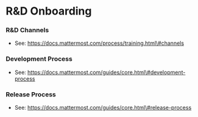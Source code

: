 # R&D Onboarding

### R&D Channels

* See: https://docs.mattermost.com/process/training.html\#channels

### Development Process

* See: https://docs.mattermost.com/guides/core.html\#development-process

### Release Process

* See: https://docs.mattermost.com/guides/core.html\#release-process

